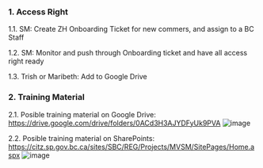 ### 1. Access Right

1.1. SM: Create ZH Onboarding Ticket for new commers, and assign to a BC Staff

1.2. SM: Monitor and push through Onboarding ticket and have all access right ready

1.3. Trish or Maribeth: Add to Google Drive


### 2. Training Material 

2.1. Posible training material on Google Drive: https://drive.google.com/drive/folders/0ACd3H3AJYDFyUk9PVA 
![image](https://user-images.githubusercontent.com/87034722/147119150-e430379f-a0b4-4c5a-8e7c-f233e720b9bf.png)

2.2. Posible training material on SharePoints: https://citz.sp.gov.bc.ca/sites/SBC/REG/Projects/MVSM/SitePages/Home.aspx
![image](https://user-images.githubusercontent.com/87034722/147118804-4c0cd7a0-9723-4f01-99a2-724d7a4b45bb.png)

